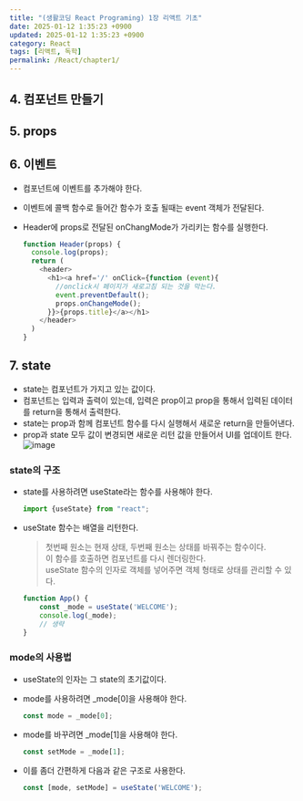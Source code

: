 ```yaml
---
title: "(생활코딩 React Programing) 1장 리액트 기초"
date: 2025-01-12 1:35:23 +0900
updated: 2025-01-12 1:35:23 +0900
category: React
tags: [리액트, 독학]
permalink: /React/chapter1/
---
```


## 4. 컴포넌트 만들기
## 5. props
## 6. 이벤트
- 컴포넌트에 이벤트를 추가해야 한다.
- 이벤트에 콜백 함수로 들어간 함수가 호출 될때는 event 객체가 전달된다.
- Header에 props로 전달된 onChangMode가 가리키는 함수를 실행한다. 

  ```javascript
  function Header(props) {
    console.log(props);
    return (
      <header>
        <h1><a href='/' onClick={function (event){
          //onclick시 페이지가 새로고침 되는 것을 막는다.  
          event.preventDefault(); 
          props.onChangeMode();
        }}>{props.title}</a></h1>
      </header>
    )
  }
  ```

## 7. state
- state는 컴포넌트가 가지고 있는 값이다.
- 컴포넌트는 입력과 출력이 있는데, 입력은 prop이고 prop을 통해서 입력된 데이터를 return을 통해서 출력한다.
- state는 prop과 함께 컴포넌트 함수를 다시 실행해서 새로운 return을 만들어낸다.
- prop과 state 모두 값이 변경되면 새로운 리턴 값을 만들어서 UI를 업데이트 한다. 
  ![image](https://github.com/user-attachments/assets/3c1a1c8a-718a-4ea1-9d8e-fb52bfc03a70)

### state의 구조
- state를 사용하려면 useState라는 함수를 사용해야 한다.
  
  ```javascript
  import {useState} from "react";
  ```

- useState 함수는 배열을 리턴한다. 
  > 첫번째 원소는 현재 상태, 두번째 원소는 상태를 바꿔주는 함수이다.<br> 
  > 이 함수를 호출하면 컴포넌트를 다시 렌더링한다. <br>
  > useState 함수의 인자로 객체를 넣어주면 객체 형태로 상태를 관리할 수 있다.<br> 
  ```javascript
  function App() {
      const _mode = useState('WELCOME');
      console.log(_mode);
      // 생략
  }
  ```

### mode의 사용법
- useState의 인자는 그 state의 초기값이다.
- mode를 사용하려면 _mode[0]을 사용해야 한다.

  ```javascript
  const mode = _mode[0];
  ```
- mode를 바꾸려면 _mode[1]을 사용해야 한다.
  
  ```javascript
  const setMode = _mode[1];
  ```
  
- 이를 좀더 간편하게 다음과 같은 구조로 사용한다.
  
  ```javascript
  const [mode, setMode] = useState('WELCOME');
  ```
